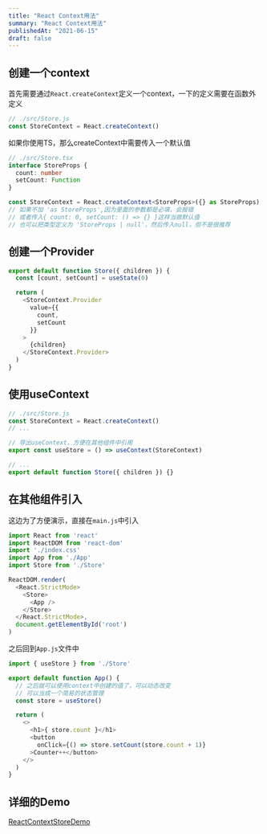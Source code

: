 ```yaml
---
title: "React Context用法"
summary: "React Context用法"
publishedAt: "2021-06-15"
draft: false
---
```


## 创建一个context
首先需要通过`React.createContext`定义一个context，一下的定义需要在函数外定义
```js
// ./src/Store.js
const StoreContext = React.createContext()
```
如果你使用TS，那么createContext中需要传入一个默认值
```ts
// ./src/Store.tsx
interface StoreProps {
  count: number
  setCount: Function
}

const StoreContext = React.createContext<StoreProps>({} as StoreProps)
// 如果不加 'as StoreProps',因为里面的参数都是必填，会报错
// 或者传入{ count: 0, setCount: () => {} }这样当做默认值
// 也可以把类型定义为 'StoreProps | null'，然后传入null，但不是很推荐
```

## 创建一个Provider
```js
export default function Store({ children }) {
  const [count, setCount] = useState(0)

  return (
    <StoreContext.Provider 
      value={{
        count,
        setCount
      }}
    >
      {children}
    </StoreContext.Provider>
  )
}
```

## 使用useContext
```js
// ./src/Store.js
const StoreContext = React.createContext()
// ...

// 导出useContext，方便在其他组件中引用
export const useStore = () => useContext(StoreContext)

// ...
export default function Store({ children }) {}
```

## 在其他组件引入
这边为了方便演示，直接在`main.js`中引入
```js
import React from 'react'
import ReactDOM from 'react-dom'
import './index.css'
import App from './App'
import Store from './Store'

ReactDOM.render(
  <React.StrictMode>
    <Store>
      <App />
    </Store>
  </React.StrictMode>,
  document.getElementById('root')
)
```
之后回到`App.js`文件中
```js
import { useStore } from './Store'

export default function App() {
  // 之后就可以使用context中创建的值了，可以动态改变
  // 可以当成一个简易的状态管理
  const store = useStore()

  return (
    <>
      <h1>{ store.count }</h1>
      <button 
        onClick={() => store.setCount(store.count + 1)}
      >Counter++</button>
    </>
  )
}
```

## 详细的Demo
[ReactContextStoreDemo](https://github.com/mrleidesen/ReactContextStoreDemo)
